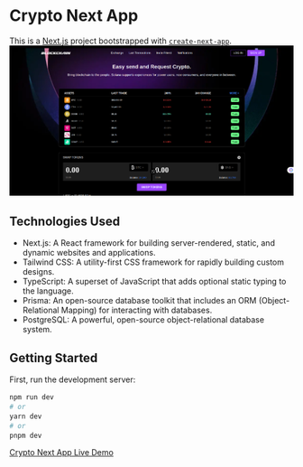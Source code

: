 # Crypto Next App

This is a [Next.js](https://nextjs.org/) project bootstrapped with [`create-next-app`](https://github.com/vercel/next.js/tree/canary/packages/create-next-app).
![Alt text](image-4.png)
## Technologies Used

- Next.js: A React framework for building server-rendered, static, and dynamic websites and applications.
- Tailwind CSS: A utility-first CSS framework for rapidly building custom designs.
- TypeScript: A superset of JavaScript that adds optional static typing to the language.
- Prisma: An open-source database toolkit that includes an ORM (Object-Relational Mapping) for interacting with databases.
- PostgreSQL: A powerful, open-source object-relational database system.

## Getting Started

First, run the development server:

```bash
npm run dev
# or
yarn dev
# or
pnpm dev
```
[Crypto Next App Live Demo](https://crypto-next-mkm6.vercel.app)